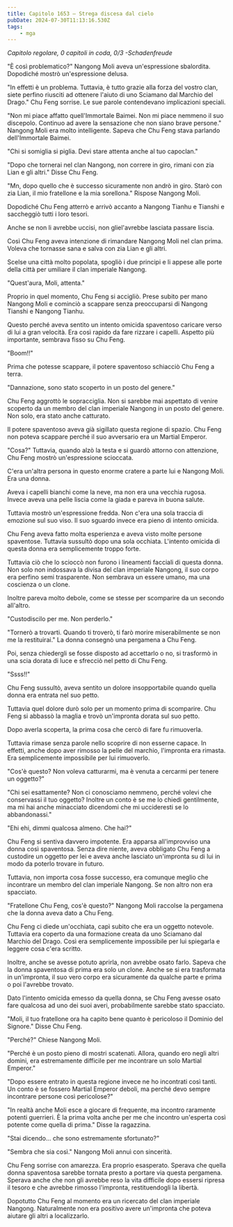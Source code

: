 ```yaml
---
title: Capitolo 1653 – Strega discesa dal cielo
pubDate: 2024-07-30T11:13:16.530Z
tags:
    - mga
---
```



<em>Capitolo regolare,
0 capitoli in coda, 0/3
-Schadenfreude</em>


"È così problematico?" Nangong Moli aveva un'espressione sbalordita. Dopodiché mostrò un'espressione delusa.


"In effetti è un problema. Tuttavia, è tutto grazie alla forza del vostro clan, siete perfino riusciti ad ottenere l'aiuto di uno Sciamano dal Marchio del Drago." Chu Feng sorrise. Le sue parole contendevano implicazioni speciali.


"Non mi piace affatto quell'Immortale Baimei. Non mi piace nemmeno il suo discepolo. Continuo ad avere la sensazione che non siano brave persone." Nangong Moli era molto intelligente. Sapeva che Chu Feng stava parlando dell'Immortale Baimei.


"Chi si somiglia si piglia. Devi stare attenta anche al tuo capoclan."


"Dopo che tornerai nel clan Nangong, non correre in giro, rimani con zia Lian e gli altri." Disse Chu Feng.


"Mn, dopo quello che è successo sicuramente non andrò in giro. Starò con zia Lian, il mio fratellone e la mia sorellona." Rispose Nangong Moli.


Dopodiché Chu Feng atterrò e arrivò accanto a Nangong Tianhu e Tianshi e saccheggiò tutti i loro tesori.


Anche se non li avrebbe uccisi, non gliel'avrebbe lasciata passare liscia.


Così Chu Feng aveva intenzione di rimandare Nangong Moli nel clan prima. Voleva che tornasse sana e salva con zia Lian e gli altri.


Scelse una città molto popolata, spogliò i due principi e li appese alle porte della città per umiliare il clan imperiale Nangong.


"Quest'aura, Moli, attenta."


Proprio in quel momento, Chu Feng si accigliò. Prese subito per mano Nangong Moli e cominciò a scappare senza preoccuparsi di Nangong Tianshi e Nangong Tianhu.


Questo perché aveva sentito un intento omicida spaventoso caricare verso di lui a gran velocità. Era così rapido da fare rizzare i capelli. Aspetto più importante, sembrava fisso su Chu Feng.


"Boom!!"


Prima che potesse scappare, il potere spaventoso schiacciò Chu Feng a terra.


"Dannazione, sono stato scoperto in un posto del genere."


Chu Feng aggrottò le sopracciglia. Non si sarebbe mai aspettato di venire scoperto da un membro del clan imperiale Nangong in un posto del genere. Non solo, era stato anche catturato.


Il potere spaventoso aveva già sigillato questa regione di spazio. Chu Feng non poteva scappare perché il suo avversario era un Martial Emperor.


"Cosa?" Tuttavia, quando alzò la testa e si guardò attorno con attenzione, Chu Feng mostrò un'espressione scioccata.


C'era un'altra persona in questo enorme cratere a parte lui e Nangong Moli. Era una donna.


Aveva i capelli bianchi come la neve, ma non era una vecchia rugosa. Invece aveva una pelle liscia come la giada e pareva in buona salute.


Tuttavia mostrò un'espressione fredda. Non c'era una sola traccia di emozione sul suo viso. Il suo sguardo invece era pieno di intento omicida.


Chu Feng aveva fatto molta esperienza e aveva visto molte persone spaventose. Tuttavia sussultò dopo una sola occhiata. L'intento omicida di questa donna era semplicemente troppo forte.


Tuttavia ciò che lo scioccò non furono i lineamenti facciali di questa donna. Non solo non indossava la divisa del clan imperiale Nangong, il suo corpo era perfino semi trasparente. Non sembrava un essere umano, ma una coscienza o un clone.


Inoltre pareva molto debole, come se stesse per scomparire da un secondo all'altro.


"Custodiscilo per me. Non perderlo."


"Tornerò a trovarti. Quando ti troverò, ti farò morire miserabilmente se non me la restituirai." La donna consegnò una pergamena a Chu Feng.


Poi, senza chiedergli se fosse disposto ad accettarlo o no, si trasformò in una scia dorata di luce e sfrecciò nel petto di Chu Feng.


"Ssss!!"


Chu Feng sussultò, aveva sentito un dolore insopportabile quando quella donna era entrata nel suo petto.


Tuttavia quel dolore durò solo per un momento prima di scomparire. Chu Feng si abbassò la maglia e trovò un'impronta dorata sul suo petto.


Dopo averla scoperta, la prima cosa che cercò di fare fu rimuoverla.


Tuttavia rimase senza parole nello scoprire di non esserne capace. In effetti, anche dopo aver rimosso la pelle del marchio, l'impronta era rimasta. Era semplicemente impossibile per lui rimuoverlo.


"Cos'è questo? Non voleva catturarmi, ma è venuta a cercarmi per tenere un oggetto?"


"Chi sei esattamente? Non ci conosciamo nemmeno, perché volevi che conservassi il tuo oggetto? Inoltre un conto è se me lo chiedi gentilmente, ma mi hai anche minacciato dicendomi che mi uccideresti se lo abbandonassi."


"Ehi ehi, dimmi qualcosa almeno. Che hai?"


Chu Feng si sentiva davvero impotente. Era apparsa all'improvviso una donna così spaventosa. Senza dire niente, aveva obbligato Chu Feng a custodire un oggetto per lei e aveva anche lasciato un'impronta su di lui in modo da poterlo trovare in futuro.


Tuttavia, non importa cosa fosse successo, era comunque meglio che incontrare un membro del clan imperiale Nangong. Se non altro non era spacciato.


"Fratellone Chu Feng, cos'è questo?" Nangong Moli raccolse la pergamena che la donna aveva dato a Chu Feng.


Chu Feng ci diede un'occhiata, capì subito che era un oggetto notevole. Tuttavia era coperto da una formazione creata da uno Sciamano dal Marchio del Drago. Così era semplicemente impossibile per lui spiegarla e leggere cosa c'era scritto.


Inoltre, anche se avesse potuto aprirla, non avrebbe osato farlo. Sapeva che la donna spaventosa di prima era solo un clone. Anche se si era trasformata in un'impronta, il suo vero corpo era sicuramente da qualche parte e prima o poi l'avrebbe trovato.


Dato l'intento omicida emesso da quella donna, se Chu Feng avesse osato fare qualcosa ad uno dei suoi averi, probabilmente sarebbe stato spacciato.


"Moli, il tuo fratellone ora ha capito bene quanto è pericoloso il Dominio del Signore." Disse Chu Feng.


"Perché?" Chiese Nangong Moli.


"Perché è un posto pieno di mostri scatenati. Allora, quando ero negli altri domini, era estremamente difficile per me incontrare un solo Martial Emperor."


"Dopo essere entrato in questa regione invece ne ho incontrati così tanti. Un conto è se fossero Martial Emperor deboli, ma perché devo sempre incontrare persone così pericolose?"


"In realtà anche Moli esce a giocare di frequente, ma incontro raramente potenti guerrieri. È la prima volta anche per me che incontro un'esperta così potente come quella di prima." Disse la ragazzina.


"Stai dicendo... che sono estremamente sfortunato?"


"Sembra che sia così." Nangong Moli annuì con sincerità.


Chu Feng sorrise con amarezza. Era proprio esasperato. Sperava che quella donna spaventosa sarebbe tornata presto a portare via questa pergamena. Sperava anche che non gli avrebbe reso la vita difficile dopo essersi ripresa il tesoro e che avrebbe rimosso l'impronta, restituendogli la libertà.


Dopotutto Chu Feng al momento era un ricercato del clan imperiale Nangong. Naturalmente non era positivo avere un'impronta che poteva aiutare gli altri a localizzarlo.
                                


                                



